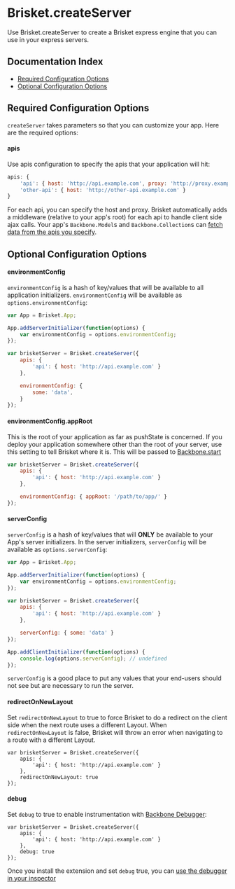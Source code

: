 Brisket.createServer
==================
Use Brisket.createServer to create a Brisket express engine that you can use in your express servers.

## Documentation Index

* [Required Configuration Options](#required-configuration-options)
* [Optional Configuration Options](#optional-configuration-options)

## Required Configuration Options
`createServer` takes parameters so that you can customize your app. Here are the required options:

#### apis
Use apis configuration to specify the apis that your application will hit:

```js
apis: {
    'api': { host: 'http://api.example.com', proxy: 'http://proxy.example.com' }
    'other-api': { host: 'http://other-api.example.com' }
}
```

For each api, you can specify the host and proxy. Brisket automatically adds a middleware (relative to your app's root) for each api to handle client side ajax calls. Your app's `Backbone.Model`s and `Backbone.Collection`s can [fetch data from the apis you specify](modeling.md#fetch-data).

## Optional Configuration Options

#### environmentConfig
`environmentConfig` is a hash of key/values that will be available to all application initializers. `environmentConfig` will be available as `options.environmentConfig`:

```js
var App = Brisket.App;

App.addServerInitializer(function(options) {
    var environmentConfig = options.environmentConfig;
});

var brisketServer = Brisket.createServer({
    apis: {
        'api': { host: 'http://api.example.com' }
    },

    environmentConfig: {
        some: 'data',
    }
});
```

#### environmentConfig.appRoot
This is the root of your application as far as pushState is concerned. If you deploy your application somewhere other than the root of your server, use this setting to tell Brisket where it is. This will be passed to [Backbone.start](http://backbonejs.org/#History-start)

```js
var brisketServer = Brisket.createServer({
    apis: {
        'api': { host: 'http://api.example.com' }
    },

    environmentConfig: { appRoot: '/path/to/app/' }
});
```

#### serverConfig
`serverConfig` is a hash of key/values that will **ONLY** be available to your App's server initializers. In the server initializers, `serverConfig` will be available as `options.serverConfig`:

```js
var App = Brisket.App;

App.addServerInitializer(function(options) {
    var environmentConfig = options.environmentConfig;
});

var brisketServer = Brisket.createServer({
    apis: {
        'api': { host: 'http://api.example.com' }
    },

    serverConfig: { some: 'data' }
});

App.addClientInitializer(function(options) {
    console.log(options.serverConfig); // undefined
});
```

`serverConfig` is a good place to put any values that your end-users should not see but are necessary to run the server.

#### redirectOnNewLayout
Set `redirectOnNewLayout` to true to force Brisket to do a redirect on the client side when the next route uses a different Layout. When `redirectOnNewLayout` is false, Brisket will throw an error when navigating to a route with a different Layout.

```
var brisketServer = Brisket.createServer({
    apis: {
        'api': { host: 'http://api.example.com' }
    },
    redirectOnNewLayout: true
});
```

#### debug
Set `debug` to true to enable instrumentation with [Backbone Debugger](https://chrome.google.com/webstore/detail/backbone-debugger/bhljhndlimiafopmmhjlgfpnnchjjbhd?hl=en):

```
var brisketServer = Brisket.createServer({
    apis: {
        'api': { host: 'http://api.example.com' }
    },
    debug: true
});
```

Once you install the extension and set `debug` true, you can [use the debugger in your inspector](https://github.com/Maluen/Backbone-Debugger#screenshots)
